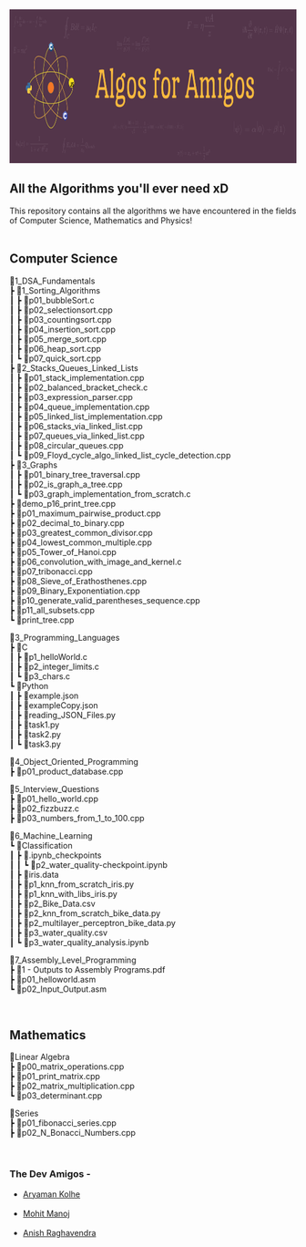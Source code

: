 
<!-- ![Amigos_Banner](./math_banner.jpg) -->

<img src="./algos_for_amigos_logo.png" width="720" height="270" alt="Amigos Banner">

## All the Algorithms you'll ever need xD




This repository contains all the algorithms we have encountered in the fields of Computer Science, Mathematics and Physics!
<br><br>

## Computer Science

 📂1_DSA_Fundamentals<br>
  ┣ 📂1_Sorting_Algorithms<br>
  ┃ ┣ 📜p01_bubbleSort.c<br>
  ┃ ┣ 📜p02_selectionsort.cpp<br>
  ┃ ┣ 📜p03_countingsort.cpp<br>
  ┃ ┣ 📜p04_insertion_sort.cpp<br>
  ┃ ┣ 📜p05_merge_sort.cpp<br>
  ┃ ┣ 📜p06_heap_sort.cpp<br>
  ┃ ┗ 📜p07_quick_sort.cpp<br>
  ┣ 📂2_Stacks_Queues_Linked_Lists<br>
  ┃ ┣ 📜p01_stack_implementation.cpp<br>
  ┃ ┣ 📜p02_balanced_bracket_check.c<br>
  ┃ ┣ 📜p03_expression_parser.cpp<br>
  ┃ ┣ 📜p04_queue_implementation.cpp<br>
  ┃ ┣ 📜p05_linked_list_implementation.cpp<br>
  ┃ ┣ 📜p06_stacks_via_linked_list.cpp<br>
  ┃ ┣ 📜p07_queues_via_linked_list.cpp<br>
  ┃ ┣ 📜p08_circular_queues.cpp<br>
  ┃ ┗ 📜p09_Floyd_cycle_algo_linked_list_cycle_detection.cpp<br>
  ┣ 📂3_Graphs<br>
  ┃ ┣ 📜p01_binary_tree_traversal.cpp<br>
  ┃ ┣ 📜p02_is_graph_a_tree.cpp<br>
  ┃ ┗ 📜p03_graph_implementation_from_scratch.c<br>
  ┣ 📜demo_p16_print_tree.cpp<br>
  ┣ 📜p01_maximum_pairwise_product.cpp<br>
  ┣ 📜p02_decimal_to_binary.cpp<br>
  ┣ 📜p03_greatest_common_divisor.cpp<br>
  ┣ 📜p04_lowest_common_multiple.cpp<br>
  ┣ 📜p05_Tower_of_Hanoi.cpp<br>
  ┣ 📜p06_convolution_with_image_and_kernel.c<br>
  ┣ 📜p07_tribonacci.cpp<br>
  ┣ 📜p08_Sieve_of_Erathosthenes.cpp<br>
  ┣ 📜p09_Binary_Exponentiation.cpp<br>
  ┣ 📜p10_generate_valid_parentheses_sequence.cpp<br>
  ┣ 📜p11_all_subsets.cpp<br>
  ┗ 📜print_tree.cpp<br>

📂3_Programming_Languages<br>
  ┣ 📂C<br>
  ┃ ┣ 📜p1_helloWorld.c<br>
  ┃ ┣ 📜p2_integer_limits.c<br>
  ┃ ┗ 📜p3_chars.c<br>
  ┗ 📂Python<br>
   ┃ ┣ 📜example.json<br>
   ┃ ┣ 📜exampleCopy.json<br>
   ┃ ┣ 📜reading_JSON_Files.py<br>
   ┃ ┣ 📜task1.py<br>
   ┃ ┣ 📜task2.py<br>
   ┃ ┗ 📜task3.py<br>

📂4_Object_Oriented_Programming<br>
   ┣ 📜p01_product_database.cpp<br>

📂5_Interview_Questions<br>
   ┣ 📜p01_hello_world.cpp<br>
   ┣ 📜p02_fizzbuzz.c<br>
   ┣ 📜p03_numbers_from_1_to_100.cpp<br>

📂6_Machine_Learning<br>
   ┗ 📂Classification<br>
   ┃ ┣ 📂.ipynb_checkpoints<br>
   ┃ ┃ ┗ 📜p2_water_quality-checkpoint.ipynb<br>
   ┃ ┣ 📜iris.data<br>
   ┃ ┣ 📜p1_knn_from_scratch_iris.py<br>
   ┃ ┣ 📜p1_knn_with_libs_iris.py<br>
   ┃ ┣ 📜p2_Bike_Data.csv<br>
   ┃ ┣ 📜p2_knn_from_scratch_bike_data.py<br>
   ┃ ┣ 📜p2_multilayer_perceptron_bike_data.py<br>
   ┃ ┣ 📜p3_water_quality.csv<br>
   ┃ ┗ 📜p3_water_quality_analysis.ipynb<br>

📂7_Assembly_Level_Programming<br>
   ┣ 📜1 - Outputs to Assembly Programs.pdf<br>
   ┣ 📜p01_helloworld.asm<br>
   ┗ 📜p02_Input_Output.asm<br>

<br>

## Mathematics

📂Linear Algebra<br>
  ┣ 📜p00_matrix_operations.cpp<br>
  ┣ 📜p01_print_matrix.cpp<br>
  ┣ 📜p02_matrix_multiplication.cpp<br>
  ┗ 📜p03_determinant.cpp<br>

📂Series<br>
  ┣ 📜p01_fibonacci_series.cpp<br>
  ┣ 📜p02_N_Bonacci_Numbers.cpp<br>
 



<br>

### The Dev Amigos -
<ul>
    <li><a href="https://github.com/Chasmiccoder">Aryaman Kolhe</a></li><br>
    <li><a href="https://github.com/lolzone13">Mohit Manoj</a></li><br>
    <li><a href="https://github.com/z404">Anish Raghavendra</a></li><br>
</ul>


<!--
## Physics
Work in Progress..

To Generate the tree, install file-tree-generator extension,
right click on folder, and click on Generate To Tree
-->




<!--
```bash
├── app
│   ├── css
│   │   ├── **/*.css
│   ├── favicon.ico
│   ├── images
│   ├── index.html
│   ├── js
│   │   ├── **/*.js
│   └── partials/template
├── dist (or build)
├── node_modules
├── bower_components (if using bower)
├── test
├── Gruntfile.js/gulpfile.js
├── README.md
├── package.json
├── bower.json (if using bower)
└── .gitignore
```
 ???? -->